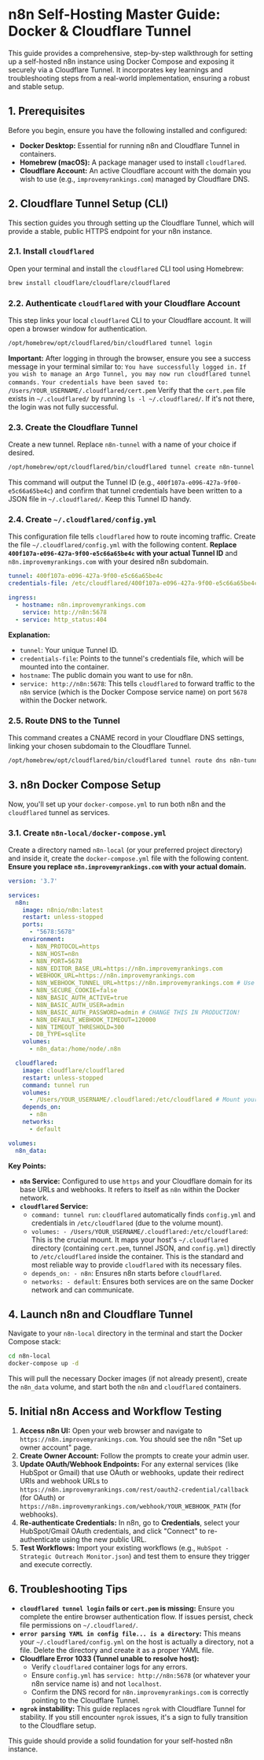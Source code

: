 # n8n Self-Hosting Master Guide: Docker & Cloudflare Tunnel

This guide provides a comprehensive, step-by-step walkthrough for setting up a self-hosted n8n instance using Docker Compose and exposing it securely via a Cloudflare Tunnel. It incorporates key learnings and troubleshooting steps from a real-world implementation, ensuring a robust and stable setup.

## 1. Prerequisites

Before you begin, ensure you have the following installed and configured:

*   **Docker Desktop:** Essential for running n8n and Cloudflare Tunnel in containers.
*   **Homebrew (macOS):** A package manager used to install `cloudflared`.
*   **Cloudflare Account:** An active Cloudflare account with the domain you wish to use (e.g., `improvemyrankings.com`) managed by Cloudflare DNS.

## 2. Cloudflare Tunnel Setup (CLI)

This section guides you through setting up the Cloudflare Tunnel, which will provide a stable, public HTTPS endpoint for your n8n instance.

### 2.1. Install `cloudflared`

Open your terminal and install the `cloudflared` CLI tool using Homebrew:

```bash
brew install cloudflare/cloudflare/cloudflared
```

### 2.2. Authenticate `cloudflared` with your Cloudflare Account

This step links your local `cloudflared` CLI to your Cloudflare account. It will open a browser window for authentication.

```bash
/opt/homebrew/opt/cloudflared/bin/cloudflared tunnel login
```

**Important:** After logging in through the browser, ensure you see a success message in your terminal similar to:
`You have successfully logged in.`
`If you wish to manage an Argo Tunnel, you may now run cloudflared tunnel commands.`
`Your credentials have been saved to: /Users/YOUR_USERNAME/.cloudflared/cert.pem`
Verify that the `cert.pem` file exists in `~/.cloudflared/` by running `ls -l ~/.cloudflared/`. If it's not there, the login was not fully successful.

### 2.3. Create the Cloudflare Tunnel

Create a new tunnel. Replace `n8n-tunnel` with a name of your choice if desired.

```bash
/opt/homebrew/opt/cloudflared/bin/cloudflared tunnel create n8n-tunnel
```

This command will output the Tunnel ID (e.g., `400f107a-e096-427a-9f00-e5c66a65be4c`) and confirm that tunnel credentials have been written to a JSON file in `~/.cloudflared/`. Keep this Tunnel ID handy.

### 2.4. Create `~/.cloudflared/config.yml`

This configuration file tells `cloudflared` how to route incoming traffic. Create the file `~/.cloudflared/config.yml` with the following content. **Replace `400f107a-e096-427a-9f00-e5c66a65be4c` with your actual Tunnel ID** and `n8n.improvemyrankings.com` with your desired n8n subdomain.

```yaml
tunnel: 400f107a-e096-427a-9f00-e5c66a65be4c
credentials-file: /etc/cloudflared/400f107a-e096-427a-9f00-e5c66a65be4c.json

ingress:
  - hostname: n8n.improvemyrankings.com
    service: http://n8n:5678
  - service: http_status:404
```

**Explanation:**
*   `tunnel`: Your unique Tunnel ID.
*   `credentials-file`: Points to the tunnel's credentials file, which will be mounted into the container.
*   `hostname`: The public domain you want to use for n8n.
*   `service: http://n8n:5678`: This tells `cloudflared` to forward traffic to the `n8n` service (which is the Docker Compose service name) on port `5678` within the Docker network.

### 2.5. Route DNS to the Tunnel

This command creates a CNAME record in your Cloudflare DNS settings, linking your chosen subdomain to the Cloudflare Tunnel.

```bash
/opt/homebrew/opt/cloudflared/bin/cloudflared tunnel route dns n8n-tunnel n8n.improvemyrankings.com
```

## 3. n8n Docker Compose Setup

Now, you'll set up your `docker-compose.yml` to run both n8n and the `cloudflared` tunnel as services.

### 3.1. Create `n8n-local/docker-compose.yml`

Create a directory named `n8n-local` (or your preferred project directory) and inside it, create the `docker-compose.yml` file with the following content. **Ensure you replace `n8n.improvemyrankings.com` with your actual domain.**

```yaml
version: '3.7'

services:
  n8n:
    image: n8nio/n8n:latest
    restart: unless-stopped
    ports:
      - "5678:5678"
    environment:
      - N8N_PROTOCOL=https
      - N8N_HOST=n8n
      - N8N_PORT=5678
      - N8N_EDITOR_BASE_URL=https://n8n.improvemyrankings.com
      - WEBHOOK_URL=https://n8n.improvemyrankings.com
      - N8N_WEBHOOK_TUNNEL_URL=https://n8n.improvemyrankings.com # Use your Cloudflare domain here
      - N8N_SECURE_COOKIE=false
      - N8N_BASIC_AUTH_ACTIVE=true
      - N8N_BASIC_AUTH_USER=admin
      - N8N_BASIC_AUTH_PASSWORD=admin # CHANGE THIS IN PRODUCTION!
      - N8N_DEFAULT_WEBHOOK_TIMEOUT=120000
      - N8N_TIMEOUT_THRESHOLD=300
      - DB_TYPE=sqlite
    volumes:
      - n8n_data:/home/node/.n8n

  cloudflared:
    image: cloudflare/cloudflared
    restart: unless-stopped
    command: tunnel run
    volumes:
      - /Users/YOUR_USERNAME/.cloudflared:/etc/cloudflared # Mount your host's .cloudflared directory
    depends_on:
      - n8n
    networks:
      - default

volumes:
  n8n_data:
```

**Key Points:**
*   **`n8n` Service:** Configured to use `https` and your Cloudflare domain for its base URLs and webhooks. It refers to itself as `n8n` within the Docker network.
*   **`cloudflared` Service:**
    *   `command: tunnel run`: `cloudflared` automatically finds `config.yml` and credentials in `/etc/cloudflared` (due to the volume mount).
    *   `volumes: - /Users/YOUR_USERNAME/.cloudflared:/etc/cloudflared`: This is the crucial mount. It maps your host's `~/.cloudflared` directory (containing `cert.pem`, tunnel JSON, and `config.yml`) directly to `/etc/cloudflared` inside the container. This is the standard and most reliable way to provide `cloudflared` with its necessary files.
    *   `depends_on: - n8n`: Ensures n8n starts before `cloudflared`.
    *   `networks: - default`: Ensures both services are on the same Docker network and can communicate.

## 4. Launch n8n and Cloudflare Tunnel

Navigate to your `n8n-local` directory in the terminal and start the Docker Compose stack:

```bash
cd n8n-local
docker-compose up -d
```

This will pull the necessary Docker images (if not already present), create the `n8n_data` volume, and start both the `n8n` and `cloudflared` containers.

## 5. Initial n8n Access and Workflow Testing

1.  **Access n8n UI:** Open your web browser and navigate to `https://n8n.improvemyrankings.com`. You should see the n8n "Set up owner account" page.
2.  **Create Owner Account:** Follow the prompts to create your admin user.
3.  **Update OAuth/Webhook Endpoints:** For any external services (like HubSpot or Gmail) that use OAuth or webhooks, update their redirect URIs and webhook URLs to `https://n8n.improvemyrankings.com/rest/oauth2-credential/callback` (for OAuth) or `https://n8n.improvemyrankings.com/webhook/YOUR_WEBHOOK_PATH` (for webhooks).
4.  **Re-authenticate Credentials:** In n8n, go to **Credentials**, select your HubSpot/Gmail OAuth credentials, and click "Connect" to re-authenticate using the new public URL.
5.  **Test Workflows:** Import your existing workflows (e.g., `HubSpot - Strategic Outreach Monitor.json`) and test them to ensure they trigger and execute correctly.

## 6. Troubleshooting Tips

*   **`cloudflared tunnel login` fails or `cert.pem` is missing:** Ensure you complete the entire browser authentication flow. If issues persist, check file permissions on `~/.cloudflared/`.
*   **`error parsing YAML in config file... is a directory`:** This means your `~/.cloudflared/config.yml` on the host is actually a directory, not a file. Delete the directory and create it as a proper YAML file.
*   **Cloudflare Error 1033 (Tunnel unable to resolve host):**
    *   Verify `cloudflared` container logs for any errors.
    *   Ensure `config.yml` has `service: http://n8n:5678` (or whatever your n8n service name is) and not `localhost`.
    *   Confirm the DNS record for `n8n.improvemyrankings.com` is correctly pointing to the Cloudflare Tunnel.
*   **`ngrok` instability:** This guide replaces `ngrok` with Cloudflare Tunnel for stability. If you still encounter `ngrok` issues, it's a sign to fully transition to the Cloudflare setup.

This guide should provide a solid foundation for your self-hosted n8n instance.
